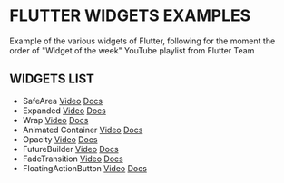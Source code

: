 # FLUTTER WIDGETS EXAMPLES

Example of the various widgets of Flutter, following for the moment the order of "Widget of the week" YouTube playlist from Flutter Team

## WIDGETS LIST

*  SafeArea [Video](https://youtu.be/lkF0TQJO0bA) [Docs](https://api.flutter.dev/flutter/widgets/SafeArea-class.html)
*  Expanded [Video](https://youtu.be/_rnZaagadyo) [Docs](https://api.flutter.dev/flutter/widgets/Expanded-class.html)
*  Wrap [Video](https://youtu.be/z5iw2SeFx2M) [Docs](https://api.flutter.dev/flutter/widgets/Wrap-class.html)
*  Animated Container [Video](https://youtu.be/yI-8QHpGIP4) [Docs](https://api.flutter.dev/flutter/widgets/AnimatedContainer-class.html)
*  Opacity [Video](https://youtu.be/9hltevOHQBw) [Docs](https://api.flutter.dev/flutter/widgets/Opacity-class.html)
*  FutureBuilder [Video](https://youtu.be/ek8ZPdWj4Qo) [Docs](https://api.flutter.dev/flutter/widgets/FutureBuilder-class.html)
*  FadeTransition [Video](https://youtu.be/rLwWVbv3xDQ) [Docs](https://api.flutter.dev/flutter/widgets/FadeTransition-class.html)
*  FloatingActionButton [Video](https://youtu.be/2uaoEDOgk_I) [Docs](https://api.flutter.dev/flutter/material/FloatingActionButton-class.html)